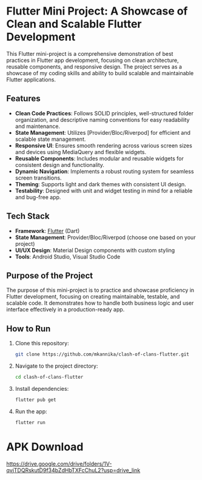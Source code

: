 # Flutter Mini Project: A Showcase of Clean and Scalable Flutter Development

This Flutter mini-project is a comprehensive demonstration of best practices in Flutter app development, focusing on clean architecture, reusable components, and responsive design. The project serves as a showcase of my coding skills and ability to build scalable and maintainable Flutter applications.

## Features

- **Clean Code Practices**: Follows SOLID principles, well-structured folder organization, and descriptive naming conventions for easy readability and maintenance.
- **State Management**: Utilizes [Provider/Bloc/Riverpod] for efficient and scalable state management.
- **Responsive UI**: Ensures smooth rendering across various screen sizes and devices using MediaQuery and flexible widgets.
- **Reusable Components**: Includes modular and reusable widgets for consistent design and functionality.
- **Dynamic Navigation**: Implements a robust routing system for seamless screen transitions.
- **Theming**: Supports light and dark themes with consistent UI design.
- **Testability**: Designed with unit and widget testing in mind for a reliable and bug-free app.

## Tech Stack

- **Framework**: [Flutter](https://flutter.dev) (Dart)
- **State Management**: Provider/Bloc/Riverpod (choose one based on your project)
- **UI/UX Design**: Material Design components with custom styling
- **Tools**: Android Studio, Visual Studio Code

## Purpose of the Project

The purpose of this mini-project is to practice and showcase proficiency in Flutter development, focusing on creating maintainable, testable, and scalable code. It demonstrates how to handle both business logic and user interface effectively in a production-ready app.

## How to Run

1. Clone this repository:
   ```bash
   git clone https://github.com/mkannika/clash-of-clans-flutter.git
   ```
2. Navigate to the project directory:
   ```bash
   cd clash-of-clans-flutter
   ```
3. Install dependencies:
   ```bash
   flutter pub get
   ```
4. Run the app:
   ```bash
   flutter run
   ```

# APK Download
https://drive.google.com/drive/folders/1V-qvjTDQRskutD9f34bZdHbTXFcChuL2?usp=drive_link
